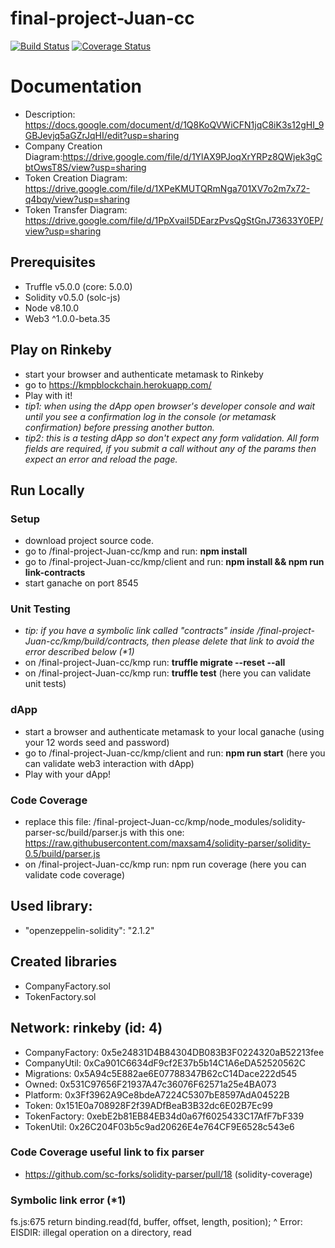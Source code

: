 final-project-Juan-cc
=====================
[![Build Status](https://travis-ci.org/Wearoft/final-project-Juan-cc.svg?branch=master)](https://travis-ci.org/Wearoft/final-project-Juan-cc)
[![Coverage Status](https://coveralls.io/repos/github/Wearoft/final-project-Juan-cc/badge.svg?branch=master)](https://coveralls.io/github/Wearoft/final-project-Juan-cc?branch=master)

  
# Documentation
* Description: https://docs.google.com/document/d/1Q8KoQVWiCFN1jqC8iK3s12gHI_9GBJevjq5aGZrJqHI/edit?usp=sharing
* Company Creation Diagram:https://drive.google.com/file/d/1YlAX9PJoqXrYRPz8QWjek3gCbtOwsT8S/view?usp=sharing
* Token Creation Diagram: https://drive.google.com/file/d/1XPeKMUTQRmNga701XV7o2m7x72-q4bqy/view?usp=sharing
* Token Transfer Diagram: https://drive.google.com/file/d/1PpXvaiI5DEarzPvsQgStGnJ73633Y0EP/view?usp=sharing


## Prerequisites
- Truffle v5.0.0 (core: 5.0.0)
- Solidity v0.5.0 (solc-js)
- Node v8.10.0
- Web3 ^1.0.0-beta.35

## Play on Rinkeby
- start your browser and authenticate metamask to Rinkeby
- go to https://kmpblockchain.herokuapp.com/
- Play with it!
- _tip1: when using the dApp open browser's developer console and wait until you see a confirmation log in the console (or metamask confirmation) before pressing another button._
- _tip2: this is a testing dApp so don't expect any form validation. All form fields are required, if you submit a call without any of the params then expect an error and reload the page._

## Run Locally
### Setup
  - download project source code.
  - go to /final-project-Juan-cc/kmp and run: **npm install**
  - go to /final-project-Juan-cc/kmp/client and run: **npm install && npm run link-contracts**
  - start ganache on port 8545
### Unit Testing
  - _tip: if you have a symbolic link called "contracts" inside /final-project-Juan-cc/kmp/build/contracts, then please delete that link to avoid the error described below (*1)_  
  - on /final-project-Juan-cc/kmp run: **truffle migrate --reset --all**
  - on /final-project-Juan-cc/kmp run: **truffle test** (here you can validate unit tests)
### dApp
  - start a browser and authenticate metamask to your local ganache (using your 12 words seed and password)
  - go to /final-project-Juan-cc/kmp/client and run: **npm run start** (here you can validate web3 interaction with dApp)
  - Play with your dApp!

### Code Coverage
  - replace this file: /final-project-Juan-cc/kmp/node_modules/solidity-parser-sc/build/parser.js with this one: https://raw.githubusercontent.com/maxsam4/solidity-parser/solidity-0.5/build/parser.js 
  - on /final-project-Juan-cc/kmp run: npm run coverage (here you can validate code coverage)

## Used library:
- "openzeppelin-solidity": "2.1.2"

## Created libraries
- CompanyFactory.sol
- TokenFactory.sol

## Network: rinkeby (id: 4)
*  CompanyFactory: 0x5e24831D4B84304DB083B3F0224320aB52213fee
*  CompanyUtil: 0xCa901C6634dF9cf2E37b5b14C1A6eDA52520562C
*  Migrations: 0x5A94c5E882ae6E07788347B62cC14Dace222d545
*  Owned: 0x531C97656F21937A47c36076F62571a25e4BA073
*  Platform: 0x3Ff3962A9Ce8bdeA7224C5307bE8597AdA04522B
*  Token: 0x151E0a708928F2f39ADfBeaB3B32dc6E02B7Ec99
*  TokenFactory: 0xebE2b81EB84EB34d0a67f6025433C17AfF7bF339
*  TokenUtil: 0x26C204F03b5c9ad20626E4e764CF9E6528c543e6



### Code Coverage useful link to fix parser
- https://github.com/sc-forks/solidity-parser/pull/18 (solidity-coverage)

### Symbolic link error (*1)
  fs.js:675
    return binding.read(fd, buffer, offset, length, position);
                   ^
  Error: EISDIR: illegal operation on a directory, read

